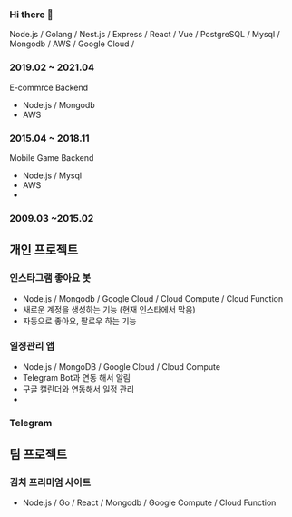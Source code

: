 ### Hi there 👋
Node.js / Golang /
Nest.js / Express /
React / Vue /
PostgreSQL / Mysql / Mongodb / 
AWS / Google Cloud /

### 2019.02 ~ 2021.04
E-commrce Backend
- Node.js / Mongodb
- AWS

### 2015.04 ~ 2018.11
Mobile Game Backend
- Node.js / Mysql
- AWS
- 
### 2009.03 ~2015.02

## 개인 프로젝트
### 인스타그램 좋아요 봇
- Node.js / Mongodb / Google Cloud / Cloud Compute / Cloud Function
- 새로운 계정을 생성하는 기능 (현재 인스타에서 막음)
- 자동으로 좋아요, 팔로우 하는 기능

### 일정관리 앱
- Node.js / MongoDB / Google Cloud / Cloud Compute
- Telegram Bot과 연동 해서 알림
- 구글 캘린더와 연동해서 일정 관리
- 
### Telegram 

## 팀 프로젝트
### 김치 프리미엄 사이트
- Node.js / Go / React / Mongodb / Google Compute / Cloud Function

